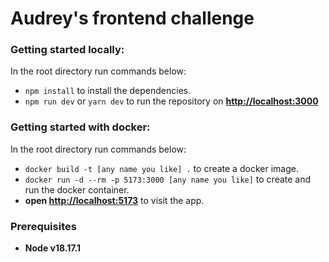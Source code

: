 # Audrey's frontend challenge

### Getting started locally:
In the root directory run commands below:
-  ```npm install``` to install the dependencies. 
-  ```npm run dev``` or ```yarn dev``` to run the repository on **[http://localhost:3000](http://localhost:3000)** 

### Getting started with docker:
In the root directory run commands below:
-  ```docker build -t [any name you like] .``` to create a docker image. 
-  ```docker run -d --rm -p 5173:3000 [any name you like]``` to create and run the docker container. 
-  **open [http://localhost:5173](http://localhost:5173)** to visit the app.  

### Prerequisites
- **Node v18.17.1**
